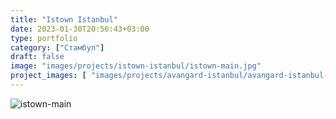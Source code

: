 ```yaml
---
title: "Istown Istanbul"
date: 2023-01-30T20:56:43+03:00
type: portfolio
category: ["Стамбул"]
draft: false
image: "images/projects/istown-istanbul/istown-main.jpg"
project_images: [ "images/projects/avangard-istanbul/avangard-istanbul-1.jpg" ]
---
```



![istown-main](/images/projects/istown-istanbul/istown-main.jpg)
